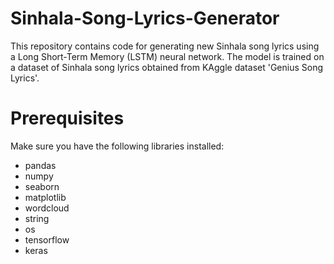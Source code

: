 # Sinhala-Song-Lyrics-Generator

This repository contains code for generating new Sinhala song lyrics using a Long Short-Term Memory (LSTM) neural network. The model is trained on a dataset of Sinhala song lyrics obtained from KAggle dataset 'Genius Song Lyrics'.

# Prerequisites
Make sure you have the following libraries installed:

- pandas
- numpy
- seaborn
- matplotlib
- wordcloud
- string
- os
- tensorflow
- keras

